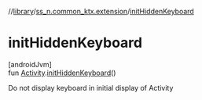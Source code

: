 //[library](../../index.md)/[ss_n.common_ktx.extension](index.md)/[initHiddenKeyboard](init-hidden-keyboard.md)

# initHiddenKeyboard

[androidJvm]\
fun [Activity](https://developer.android.com/reference/kotlin/android/app/Activity.html).[initHiddenKeyboard](init-hidden-keyboard.md)()

Do not display keyboard in initial display of Activity
